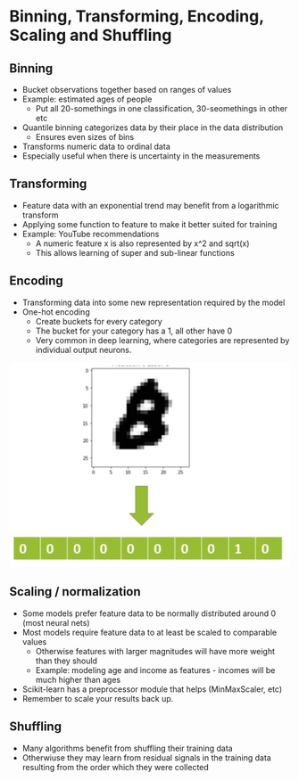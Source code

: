 # Binning, Transforming, Encoding, Scaling and Shuffling

## Binning

- Bucket observations together based on ranges of values
- Example: estimated ages of people
    - Put all 20-somethings in one classification, 30-seomethings in other etc
- Quantile binning categorizes data by their place in the data distribution
    - Ensures even sizes of bins
- Transforms numeric data to ordinal data
- Especially useful when there is uncertainty in the measurements

## Transforming

- Feature data with an exponential trend may benefit from a logarithmic transform
- Applying some function to feature to make it better suited for training
- Example: YouTube recommendations
    - A numeric feature x is also represented by x^2 and sqrt(x)
    - This allows learning of super and sub-linear functions

## Encoding

- Transforming data into some new representation required by the model
- One-hot encoding
    - Create buckets for every category
    - The bucket for your category has a 1, all other have 0
    - Very common in deep learning, where categories are represented by individual output neurons.

![one-hot](img/one-hot.png)

## Scaling / normalization

- Some models prefer feature data to be normally distributed around 0 (most neural nets)
- Most models require feature data to at least be scaled to comparable values
    - Otherwise features with larger magnitudes will have more weight than they should
    - Example: modeling age and income as features - incomes will be much higher than ages
- Scikit-learn has a preprocessor module that helps (MinMaxScaler, etc)
- Remember to scale your results back up.

## Shuffling

- Many algorithms benefit from shuffling their training data
- Otherwiuse they may learn from residual signals in the training data resulting from the order which they were collected
